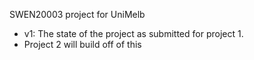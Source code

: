 SWEN20003 project for UniMelb

* v1: The state of the project as submitted for project 1.
* Project 2 will build off of this

